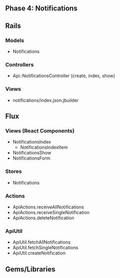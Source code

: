 ## Phase 4: Notifications

## Rails
### Models
* Notifications

### Controllers
* Api::NotificationsController (create, index, show)

### Views
* notifications/index.json.jbuilder

## Flux
### Views (React Components)
* NotificationsIndex
  - NotificationsIndexItem
* NotificationsShow
* NotificationsForm

### Stores
* Notifications

### Actions
* ApiActions.receiveAllNotifications
* ApiActions.receiveSingleNotification
* ApiActions.deleteNotification

### ApiUtil
* ApiUtil.fetchAllNotifications
* ApiUtil.fetchSingleNotifications
* ApiUtil.createNotification

## Gems/Libraries

